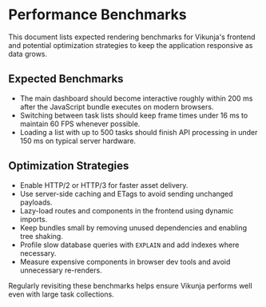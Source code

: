 # Performance Benchmarks

This document lists expected rendering benchmarks for Vikunja's frontend and potential optimization strategies to keep the application responsive as data grows.

## Expected Benchmarks
- The main dashboard should become interactive roughly within 200 ms after the JavaScript bundle executes on modern browsers.
- Switching between task lists should keep frame times under 16 ms to maintain 60 FPS whenever possible.
- Loading a list with up to 500 tasks should finish API processing in under 150 ms on typical server hardware.

## Optimization Strategies
- Enable HTTP/2 or HTTP/3 for faster asset delivery.
- Use server-side caching and ETags to avoid sending unchanged payloads.
- Lazy-load routes and components in the frontend using dynamic imports.
- Keep bundles small by removing unused dependencies and enabling tree shaking.
- Profile slow database queries with `EXPLAIN` and add indexes where necessary.
- Measure expensive components in browser dev tools and avoid unnecessary re-renders.

Regularly revisiting these benchmarks helps ensure Vikunja performs well even with large task collections.
